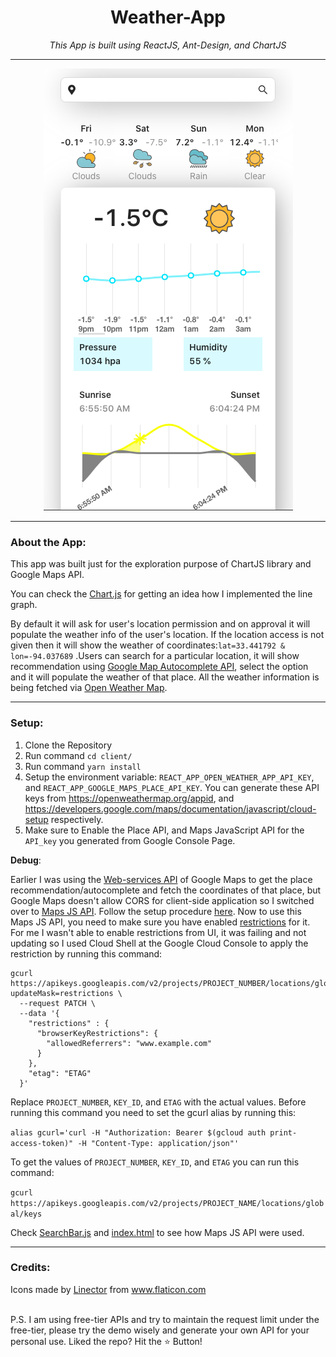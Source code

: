 <div align="center">

# Weather-App
 _This App is built using ReactJS, Ant-Design, and ChartJS_

---
![Main View](https://github.com/starkblaze01/Weather-App/blob/main/Main.png)

</div>

---

### About the App:

This app was built just for the exploration purpose of ChartJS library and Google Maps API.

You can check the [Chart.js](/client/src/components/Chart.js) for getting an idea how I implemented the line graph.

By default it will ask for user's location permission and on approval it will populate the weather info of the user's location. If the location access is not given then it will show the weather of coordinates:`lat=33.441792 & lon=-94.037689` .Users can search for a particular location, it will show recommendation using [Google Map Autocomplete API](https://developers.google.com/maps/documentation/javascript/places-autocomplete), select the option and it will populate the weather of that place. All the weather information is being fetched via [Open Weather Map](https://openweathermap.org/api/one-call-api).

---

### Setup:

1. Clone the Repository
2. Run command `cd client/`
3. Run command `yarn install`
4. Setup the environment variable: `REACT_APP_OPEN_WEATHER_APP_API_KEY`, and `REACT_APP_GOOGLE_MAPS_PLACE_API_KEY`. You can generate these API keys from https://openweathermap.org/appid, and https://developers.google.com/maps/documentation/javascript/cloud-setup respectively.
5. Make sure to Enable the Place API, and Maps JavaScript API for the `API_key` you generated from Google Console Page.

**Debug**:

Earlier I was using the [Web-services API](https://developers.google.com/maps/documentation/places/web-service/autocomplete) of Google Maps to get the place recommendation/autocomplete and fetch the coordinates of that place, but Google Maps doesn't allow CORS for client-side application so I switched over to [Maps JS API](https://developers.google.com/maps/documentation/javascript/places-autocomplete). Follow the setup procedure [here](https://developers.google.com/maps/documentation/javascript/places-autocomplete). 
Now to use this Maps JS API, you need to make sure you have enabled [restrictions](https://cloud.google.com/api-keys/docs/add-restrictions-api-keys) for it. For me I wasn't able to enable restrictions from UI, it was failing and not updating so I used Cloud Shell at the Google Cloud Console to apply the restriction by running this command:

```
gcurl https://apikeys.googleapis.com/v2/projects/PROJECT_NUMBER/locations/global/keys/KEY_ID?updateMask=restrictions \
  --request PATCH \
  --data '{
    "restrictions" : {
      "browserKeyRestrictions": {
        "allowedReferrers": "www.example.com"
      }
    },
    "etag": "ETAG"
  }'
```
Replace `PROJECT_NUMBER`, `KEY_ID`, and `ETAG` with the actual values.
Before running this command you need to set the gcurl alias by running this:

`alias gcurl='curl -H "Authorization: Bearer $(gcloud auth print-access-token)" -H "Content-Type: application/json"'`

To get the values of `PROJECT_NUMBER`, `KEY_ID`, and `ETAG` you can run this command:

`gcurl https://apikeys.googleapis.com/v2/projects/PROJECT_NAME/locations/global/keys`

Check [SearchBar.js](/client/src/components/SearchBar.js) and [index.html](/client/public/index.html#L9) to see how Maps JS API were used.

---

### Credits:

<div>Icons made by <a href="https://www.flaticon.com/authors/linector" title="Linector">Linector</a> from <a href="https://www.flaticon.com/" title="Flaticon">www.flaticon.com</a></div>

<br>

P.S. I am using free-tier APIs and try to maintain the request limit under the free-tier, please try the demo wisely and generate your own API for your personal use. Liked the repo?  Hit the ⭐ Button!
